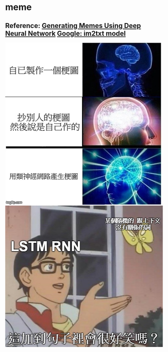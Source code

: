# meme
Reference:
[Generating Memes Using Deep Neural Network](https://web.stanford.edu/class/cs224n/reports/6909159.pdf)
[Google: im2txt model](https://github.com/tensorflow/models/tree/master/research/im2txt/)
--------
![test](https://github.com/leonw774/meme-gen/blob/master/readmeme1.bmp)
![test](https://github.com/leonw774/meme-gen/blob/master/readmeme2.bmp)